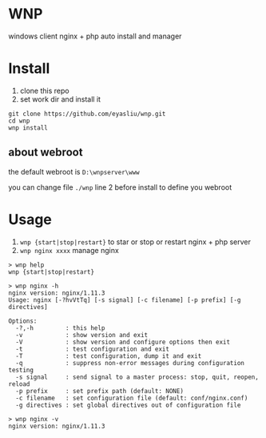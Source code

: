 # WNP
windows client nginx + php auto install and manager

# Install

1. clone this repo
2. set work dir and install it

```
git clone https://github.com/eyasliu/wnp.git
cd wnp
wnp install
```

## about webroot

the default webroot is `D:\wnpserver\www`

you can change file `./wnp` line 2 before install to define you webroot

# Usage

1. `wnp {start|stop|restart}` to star or stop or restart nginx + php server
2. `wnp nginx xxxx` manage nginx

```
> wnp help
wnp {start|stop|restart}

> wnp nginx -h
nginx version: nginx/1.11.3
Usage: nginx [-?hvVtTq] [-s signal] [-c filename] [-p prefix] [-g directives]

Options:
  -?,-h         : this help
  -v            : show version and exit
  -V            : show version and configure options then exit
  -t            : test configuration and exit
  -T            : test configuration, dump it and exit
  -q            : suppress non-error messages during configuration testing
  -s signal     : send signal to a master process: stop, quit, reopen, reload
  -p prefix     : set prefix path (default: NONE)
  -c filename   : set configuration file (default: conf/nginx.conf)
  -g directives : set global directives out of configuration file

> wnp nginx -v
nginx version: nginx/1.11.3
```
